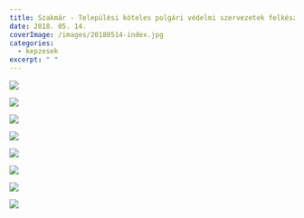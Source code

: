 ```yaml
---
title: Szakmár - Települési köteles polgári védelmi szervezetek felkészítése
date: 2018. 05. 14.
coverImage: /images/20180514-index.jpg
categories:
  - kepzesek
excerpt: " "
---
```

![](/images/20180514-1.jpg)

![](/images/20180514-2.jpg)

![](/images/20180514-3.jpg)

![](/images/20180514-4.jpg)

![](/images/20180514-5.jpg)

![](/images/20180514-6.jpg)

![](/images/20180514-7.jpg)

![](/images/20180514-8.jpg)
